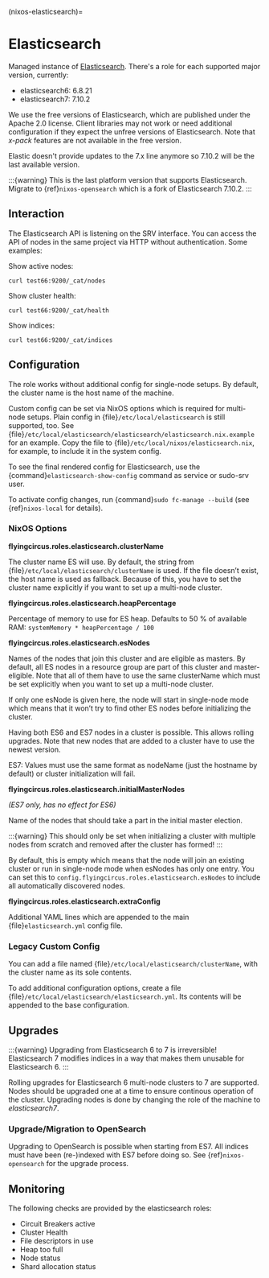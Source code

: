 (nixos-elasticsearch)=

# Elasticsearch

Managed instance of [Elasticsearch](https://www.elastic.co/elasticsearch).
There's a role for each supported major version, currently:

- elasticsearch6: 6.8.21
- elasticsearch7: 7.10.2

We use the free versions of Elasticsearch, which are published under the Apache
2.0 license. Client libraries may not work or need additional configuration if
they expect the unfree versions of Elasticsearch. Note that *x-pack* features
are not available in the free version.

Elastic doesn't provide updates to the 7.x line anymore so 7.10.2
will be the last available version.

:::{warning}
This is the last platform version that supports Elasticsearch.
Migrate to {ref}`nixos-opensearch` which is a fork of Elasticsearch
7.10.2.
:::

## Interaction

The Elasticsearch API is listening on the SRV interface. You can access
the API of nodes in the same project via HTTP without authentication.
Some examples:

Show active nodes:

```shell
curl test66:9200/_cat/nodes
```

Show cluster health:

```shell
curl test66:9200/_cat/health
```

Show indices:

```shell
curl test66:9200/_cat/indices
```

## Configuration

The role works without additional config for single-node setups.
By default, the cluster name is the host name of the machine.

Custom config can be set via NixOS options which is required for multi-node
setups. Plain config in {file}`/etc/local/elasticsearch` is still supported, too.
See {file}`/etc/local/elasticsearch/elasticsearch/elasticsearch.nix.example` for an example.
Copy the file to {file}`/etc/local/nixos/elasticsearch.nix`, for example, to
include it in the system config.

To see the final rendered config for Elasticsearch, use the
{command}`elasticsearch-show-config` command as service or sudo-srv user.

To activate config changes, run {command}`sudo fc-manage --build`
  (see {ref}`nixos-local` for details).

### NixOS Options

**flyingcircus.roles.elasticsearch.clusterName**

The cluster name ES will use. By default, the string from
{file}`/etc/local/elasticsearch/clusterName` is used. If the file doesn’t exist,
the host name is used as fallback. Because of this, you have to set the
cluster name explicitly if you want to set up a multi-node cluster.

**flyingcircus.roles.elasticsearch.heapPercentage**

Percentage of memory to use for ES heap. Defaults to 50 % of available
RAM: `systemMemory * heapPercentage / 100`

**flyingcircus.roles.elasticsearch.esNodes**

Names of the nodes that join this cluster and are eligible as masters.
By default, all ES nodes in a resource group are part of this cluster
and master-eligible. Note that all of them have to use the same
clusterName which must be set explicitly when you want to set up a
multi-node cluster.

If only one esNode is given here, the node will start in single-node
mode which means that it won’t try to find other ES nodes before
initializing the cluster.

Having both ES6 and ES7 nodes in a cluster is possible. This allows
rolling upgrades. Note that new nodes that are added to a cluster have
to use the newest version.

ES7: Values must use the same format as nodeName (just the hostname by
default) or cluster initialization will fail.

**flyingcircus.roles.elasticsearch.initialMasterNodes**

*(ES7 only, has no effect for ES6)*

Name of the nodes that should take a part in the initial master
election.

:::{warning}
This should only be set when initializing a cluster
with multiple nodes from scratch and removed after the cluster has
formed!
:::

By default, this is empty which means that the node will join an
existing cluster or run in single-node mode when esNodes has only one
entry. You can set this to
`config.flyingcircus.roles.elasticsearch.esNodes` to include all
automatically discovered nodes.

**flyingcircus.roles.elasticsearch.extraConfig**

Additional YAML lines which are appended to the main
{file}`elasticsearch.yml` config file.

### Legacy Custom Config

You can add a file named {file}`/etc/local/elasticsearch/clusterName`, with
the cluster name as its sole contents.

To add additional configuration options, create a file
{file}`/etc/local/elasticsearch/elasticsearch.yml`. Its contents will be
appended to the base configuration.

## Upgrades

:::{warning}
Upgrading from Elasticsearch 6 to 7 is irreversible! Elasticsearch 7 modifies
indices in a way that makes them unusable for Elasticsearch 6.
:::

Rolling upgrades for Elasticsearch 6 multi-node clusters to 7 are supported.
Nodes should be upgraded one at a time to ensure continous operation of the
cluster. Upgrading nodes is done by changing the role of the machine to
*elasticsearch7*.


### Upgrade/Migration to OpenSearch

Upgrading to OpenSearch is possible when starting from ES7. All indices must
have been (re-)indexed with ES7 before doing so. See
{ref}`nixos-opensearch` for the upgrade process.

## Monitoring

The following checks are provided by the elasticsearch roles:

- Circuit Breakers active
- Cluster Health
- File descriptors in use
- Heap too full
- Node status
- Shard allocation status
